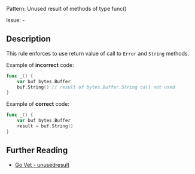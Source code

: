 Pattern: Unused result of methods of type func() 

Issue: -

## Description

This rule enforces to use return value of call to `Error` and `String` methods.

Example of **incorrect** code:

```go
func _() {
	var buf bytes.Buffer
	buf.String() // result of bytes.Buffer.String call not used
}
```

Example of **correct** code:

```go
func _() {
	var buf bytes.Buffer
	result = buf.String()
}
```

## Further Reading

* [Go Vet - unusedresult](https://golang.org/cmd/vet/#hdr-Unused_result_of_certain_function_calls)
